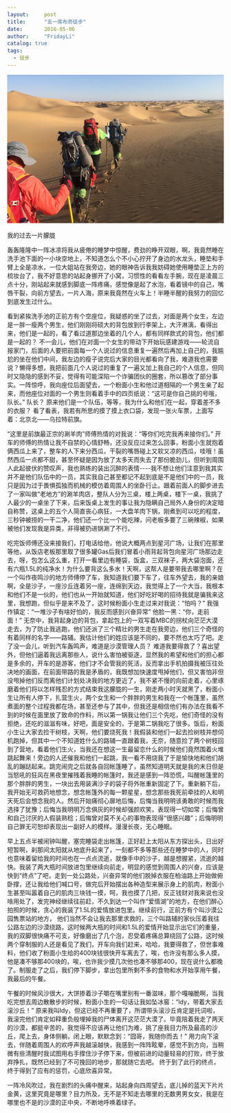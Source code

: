 ```yaml
---
layout:     post
title:      "五一库布奇徒步"
date:       2016-05-06
author:     "FridayLi"
catalog: true
tags:
  - 徒步
---
```


![描述](/img/old-post/0444a3084d3836b3aa4918ba7acd3faa.PNG)    

我的过去一片朦胧

轰轰隆隆中一阵冰凉将我从疲倦的睡梦中惊醒，费劲的睁开双眼，啊，我竟然睡在洗手池下面的一小块空地上，不知道怎么个不小心拧开了身边的水龙头，睡垫和手臂上全是凉水，一位大姐站在我旁边，她的眼神告诉我我妨碍她使用睡垫正上方的梳妆台了，我不好意思的站起身挪开了小窝，习惯性的看看左手腕，现在是凌晨三点十分，刚站起来就感到脚底一阵疼痛，感觉像是起了水泡，看着镜中的自己，嘴唇干裂，向前方望去，一片人海，原来我竟然在火车上！半睡半醒的我努力的回忆到底发生过什么。

看到紧挨洗手池的正前方有个空座位，我疑惑的坐了过去，对面是两个女生，左边是一胖一瘦两个男生，他们刚刚将硕大的背包放到行李架上，大汗淋漓，看得出来，他们是一起的，看了看过道那边坐着的几个人，都有同样款式的背包，他们都是一起的？ 不一会儿，他们在对面一个女生的带动下开始玩感建游戏——轮流自报家门，后面的人要把前面每一个人说过的信息重复一遍然后再加上自己的，我尴尬的坐在他们中间，我左边的瘦子说完后大家的目光都看向了我，难道我也需要说？懒得多想，我把前面几个人说过的重复了一遍又加上我自己的个人信息，但同时又隐隐的感到不妥，觉得有可能深陷一个诈骗团伙的圈套，所以篡改了部分事实。一阵惊呼，我向座位后面望去，一个粉面小生和他过道相隔的一个男生亲了起来，而他座位对面的一个男生则看着手中的四页纸说：“这可是你自己挑的号哦，队长。” 队长？ 原来他们是一个队伍，等等，我为什么和他们在一起，穿着差不多的衣服？ 看了看表，我若有所思的摸了摸上衣口袋，发现一张火车票，上面写着：北京北——乌拉特前旗。

“这里是前旗最正宗的涮羊肉”师傅热情的对我说：“等你们吃完我再来接你们。” 开车的师傅的热情让我不自禁的心情舒畅，还没反应过来怎么回事，粉面小生就抱着俩西瓜上来了，整车的人下来分西瓜，干裂的嘴唇碰上又软又凉的西瓜，哇哦！虽然西瓜一点都不甜，甚至怀疑是因为放了太多天而失去了那份脆劲儿，但听到周围人此起彼伏的赞叹声，我也熟练的装出沉醉的表情----我不想让他们注意到我其实并不是他们队伍中的一员，其实我自己甚至都记不起到底是不是他们中的一员，我只是因为过于畏惧孤独而机械的模仿着周围人的坐卧行止。跟着前面人的脚步进去了一家叫做“老地方”的涮羊肉店，整队人分为三桌，楼上两桌，楼下一桌，我挑了人最少的一桌坐了下来，后来饭桌上发生的事让我为隐瞒自己局外人身份的决定暗自称赞，这桌上的五个人简直丧心病狂，一大盘羊肉下锅，刚煮到可以吃的程度，三秒钟被捞的一干二净，他们还一个比一个能吃辣，问老板多要了三碗辣椒，如果被他们发现我是异类，非得被扔进锅涮了不行。

吃完饭师傅还没来接我们，打电话给他，他说大概两点到星河广场，让我们在那里等他，从饭店老板那里取了很多罐Gas后我们冒着小雨背起背包向星河广场那边走去，呀，包怎么这么重，打开一看里边有睡袋，饭盒，三双袜子，两大袋泡面，还有六瓶1.5L的纯净水！为什么要背这么多水！天啊，这帮人是要带我去哪里啊？在一个叫作夜鸣沙的地方师傅停了车，我知道我们要下车了，往车外望去，我的亲娘啊，全是沙子，一座沙丘连着另一座，连绵到天边，我觉得上了一个大当，我根本和他们不是一伙的，他们也从一开始就知道，他们好吃好喝的招待我就是骗我来这里，我想跑，但似乎是来不及了，这时候粉面小生走过来对我说：“怕吗？” 我强作镇定：“一堆沙子有啥好怕的，我反而感到兴奋异常” 他脸一黑：“你，走前面！” 无奈中，我背起身边的背包，拿起包上的一双写着MBC的拐杖向茫茫大漠走去，为了防止我逃跑，他们还派了三个精壮的男生走在我旁边，他们三个奇怪的有着同样的名字——路辅。我估计他们的姓应该是不同的，要不然也太巧了吧。走了没一会儿，听到汽车轰鸣声，难道是沙漠管理人员？ 难道我要得救了？喜出望外，但他们逼着我远离那些人，说什么害怕被驱逐，显然我的希望和他们的担心都是多余的，开车的是游客，他们才不会管我的死活，反而拿出手机拍摄我被压往处决地的画面，在前面带路的我是矛盾的，我既想加快速度甩掉他们，但又害怕非但没甩掉他们反而离他们计划处决我的地方更近了，我不紧不慢的向前走着，心里琢磨着他们将以怎样残忍的方式结束我这朦胧的一生，刚走两小时天就黑了，粉面小生让所有人停下，扎营生火，两个女生和一个胖胖的男生和我在一个帐篷里，虽然煮面的整个过程我都在场，甚至还参与了其中，但我还是相信他们有办法在我看不到的时候在面里放了致命的作料，所以第一锅我让他们三个先吃，他们奇怪的没有拒绝，还吃的滋滋有味，好吧，面是安全的，于是第二锅我吃了很多。饭后，粉面小生让大家去捡干树枝，天啊，他们要烧死我！我假装和他们一起去捡树枝并想伺机跑掉，但其中一个不知道姓什么的路辅一直跟着我，无奈，随意捡了两个树枝回到了营地，看着他们生火，当我还在想这一生最留恋什么的时候他们竟然围着火堆跳起舞来！旁边的人还催我和他们一起跳，我一看不用烧我了于是愉快地和他们胡乱的蹦跶起来。跳完闹完之后就各自回帐篷睡了，虽然知道明天就是我的末日但是当怒吼的狂风在黑夜里摧残着我睡的帐篷时，我还是感到一阵恐慌，叫醒帐篷里的那个胖胖的男生，一块出去用装满沙子的袋子将外账重新固定了下。重新躺下后，我开始无可救药地想念，想念帐篷外的每一颗星星，想念那些我死前牵挂的人和明天死后会想念我的人。然后开始痛彻心扉地后悔，后悔当我明明该勇敢的时候而我选择了犹豫；后悔当我明明万念俱灰的时候却强颜欢笑，表现得一切如常；后悔曾和自己讨厌的人假装熟稔；后悔曾对莫不关心的事物表现得“很感兴趣”；后悔明明自己罪无可恕却表现出一副好人的模样。漫漫长夜，无心睡眠。

早上五点半被闹钟叫醒，塞完睡袋走出帐篷，正好赶上太阳从东方探出头，日出好短暂啊，刹那间太阳就从地底升起来了，一刻都不多等那些还在睡梦中的人，同时也意味着留给我的时间也在一点点流逝，就像手中的沙子，越是想握紧，流逝的越快。我装了两大瓶时间放进包里继续向前走，明显的感觉到周围人的兴奋，应该是快到“终点”了吧，走到一处公路处，兴奋异常的他们脱掉衣服在柏油路上开始做俯卧撑，还让我给他们喊口号，做完后开始摆出各种造型来展示身上的肌肉，粉面小生甚至叫嚣着自己的肌肉三块钱一摸，呵，我也摸了几把，反正钱财对我来说也没啥用处了，发完神经继续往前赶，不久到达一个叫作“爱情湖”的地方，在他们醉心拍照的时候，贪心的我装了1.5L的爱情放进包里。继续前行，正前方有个叫沙漠公园售票站的地方， 他们当然不会让我去那里求救的，三个叫路辅的家伙压着我往公路左边的沙漠绕路，这时候两大瓶的时间和1.5L的爱情开始显示出它们的重量，我的双脚很快痛不可支，好像磨出了几个泡，忍受着疼痛总算绕回了公路，这时候两个穿制服的人还是看见了我们，开车向我们赶来，哈哈，我要得救了，但世事难料，他们收了粉面小生给的400块钱很快开车离去了，唉，也许没有那么多人摸，他是凑不够那400块的，唉，也许我少摸几次他也凑不够那400，现在说什么都晚了。制服走了之后，我们停下脚步，拿出包里所剩不多的食物和水开始享用午餐，我最后的午餐。

午餐的时候风沙很大，大饼掺着沙子嚼在嘴里别有一番滋味，那个嘎嘣脆啊，当我吃完想去周边散散步的时候，粉面小生的一句话让我如坠冰窖：“ldy，带着大家去滚沙丘！” 原来我叫ldy，但这已经不再重要了，所谓带头滚沙丘肯定是托词啦，我滚完他们肯定如释重负般埋掉我的尸体离开这茫茫大漠了。毕竟陪着我走了两天的沙漠，都挺辛苦的，我觉得不应该再让他们为难，挑了座我目力所及最高的沙丘，爬上去，身体侧躺，闭上眼，默默念到：“囧哥，我随你而去！” 用力向下滚去，伴随着周围人的欢呼声我越滚越快，我感到一阵阵眩晕，感觉不到方向，当稍微有些清醒时我试图用右手撑住沙子停下来，但被前进的动量轻易的打败，终于放弃挣扎，既然已经到了不可挽回的地步，那就随它去吧。 终于到了此行的终点，终于得到了应有的惩罚，心底欣喜异常。

一阵冷风吹过，我在剧烈的头痛中醒来，站起身向四周望去，底儿掉的蓝天下片片金黄，这里究竟是哪里？目力所及，无不是不知走去哪里的无数男男女女，我是在哪里也不是的沙漠的正中央，不断地呼唤着绿子。